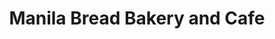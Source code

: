 ---
title: "Manila Bread Bakery and Cafe"
url: /reservoir/manila-bread-bakery-and-cafe/
shop: Bäckerei
---